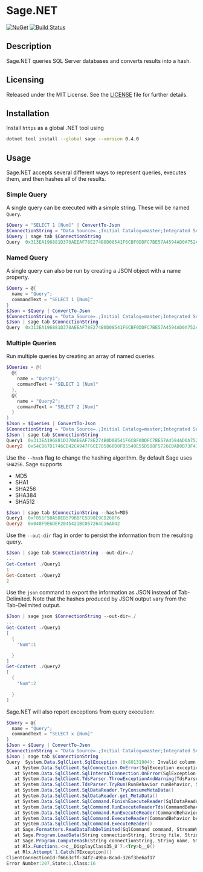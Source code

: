 # Sage.NET
[![NuGet](https://img.shields.io/nuget/v/sage.svg)](https://www.nuget.org/packages/sage/)
[![Build Status](https://dev.azure.com/joncloud/joncloud-github/_apis/build/status/joncloud.sage-net?branchName=master)](https://dev.azure.com/joncloud/joncloud-github/_build/latest?definitionId=26&branchName=master)

## Description
Sage.NET queries SQL Server databases and converts results into a hash.

## Licensing
Released under the MIT License.  See the [LICENSE][] file for further details.

[license]: LICENSE.md

## Installation
Install `https` as a global .NET tool using
```bash
dotnet tool install --global sage --version 0.4.0
```

## Usage
Sage.NET accepts several different ways to represent queries, executes them, and then hashes all of the results.

### Simple Query
A single query can be executed with a simple string. These will be named `Query`.
```powershell
$Query = "SELECT 1 [Num]" | ConvertTo-Json
$ConnectionString = "Data Source=.;Initial Catalog=master;Integrated Security=true;"
$Query | sage tab $ConnectionString
Query  0x313EA196881D370AEEAF78E274B0D08541F6CBF0DDFC7BE57A4594AD0A752A5C
```

### Named Query
A single query can also be run by creating a JSON object with a name property.
```powershell
$Query = @{
  name = "Query";
  commandText = "SELECT 1 [Num]"
}
$Json = $Query | ConvertTo-Json
$ConnectionString = "Data Source=.;Initial Catalog=master;Integrated Security=true;"
$Json | sage tab $ConnectionString
Query  0x313EA196881D370AEEAF78E274B0D08541F6CBF0DDFC7BE57A4594AD0A752A5C
```

### Multiple Queries
Run multiple queries by creating an array of named queries.
```powershell
$Queries = @(
  @{
    name = "Query1";
    commandText = "SELECT 1 [Num]"
  },
  @{
    name = "Query2";
    commandText = "SELECT 2 [Num]"
  }
)
$Json = $Queries | ConvertTo-Json
$ConnectionString = "Data Source=.;Initial Catalog=master;Integrated Security=true;"
$Json | sage tab $ConnectionString
Query1  0x313EA196881D370AEEAF78E274B0D08541F6CBF0DDFC7BE57A4594AD0A752A5C
Query2  0x54CB67D1746CD42CA947F6CE705060D0FB5540E55D588F5726CDAD0B73F41618
```

Use the `--hash` flag to change the hashing algorithm. By default Sage uses `SHA256`. Sage supports
 * MD5
 * SHA1
 * SHA256
 * SHA384
 * SHA512
```powershell
$Json | sage tab $ConnectionString --hash=MD5
Query1  0xF851F5BA5DEB579BBFE5D98E9CD268F6
Query2  0x048F9E6DEF2045421BC057264C16A042
```

Use the `--out-dir` flag in order to persist the information from the resulting query.
```powershell
$Json | sage tab $ConnectionString --out-dir=./
...
Get-Content ./Query1
1
Get-Content ./Query2
2
```

Use the `json` command to export the information as JSON instead of Tab-Delimited. Note that the hashes produced by JSON output vary from the Tab-Delimited output.
```powershell
$Json | sage json $ConnectionString --out-dir=./
...
Get-Content ./Query1
[
  {
    "Num":1

  }
]
Get-Content ./Query2
[
  {
    "Num":2

  }
]
```

Sage.NET will also report exceptions from query execution:
```powershell
$Query = @{
  name = "Query";
  commandText = "SELECT x [Num]"
}
$Json = $Query | ConvertTo-Json
$ConnectionString = "Data Source=.;Initial Catalog=master;Integrated Security=true;"
$Json | sage tab $ConnectionString
Query  System.Data.SqlClient.SqlException (0x80131904): Invalid column name 'x'.
   at System.Data.SqlClient.SqlConnection.OnError(SqlException exception, Boolean breakConnection, Action`1 wrapCloseInAction)
   at System.Data.SqlClient.SqlInternalConnection.OnError(SqlException exception, Boolean breakConnection, Action`1 wrapCloseInAction)
   at System.Data.SqlClient.TdsParser.ThrowExceptionAndWarning(TdsParserStateObject stateObj, Boolean callerHasConnectionLock, Boolean asyncClose)
   at System.Data.SqlClient.TdsParser.TryRun(RunBehavior runBehavior, SqlCommand cmdHandler, SqlDataReader dataStream, BulkCopySimpleResultSet bulkCopyHandler, TdsParserStateObject stateObj, Boolean& dataReady)
   at System.Data.SqlClient.SqlDataReader.TryConsumeMetaData()
   at System.Data.SqlClient.SqlDataReader.get_MetaData()
   at System.Data.SqlClient.SqlCommand.FinishExecuteReader(SqlDataReader ds, RunBehavior runBehavior, String resetOptionsString)
   at System.Data.SqlClient.SqlCommand.RunExecuteReaderTds(CommandBehavior cmdBehavior, RunBehavior runBehavior, Boolean returnStream, Boolean async, Int32 timeout, Task& task, Boolean asyncWrite, SqlDataReader ds)
   at System.Data.SqlClient.SqlCommand.RunExecuteReader(CommandBehavior cmdBehavior, RunBehavior runBehavior, Boolean returnStream, TaskCompletionSource`1 completion, Int32 timeout, Task& task, Boolean asyncWrite, String method)
   at System.Data.SqlClient.SqlCommand.ExecuteReader(CommandBehavior behavior)
   at System.Data.SqlClient.SqlCommand.ExecuteReader()
   at Sage.Formatters.ReadDataTabDelimited(SqlCommand command, StreamWriter writer) in ./src/Sage/Formatters.cs:line 16
   at Sage.Program.LoadData(String connectionString, String file, String commandText, Formatter fn) in ./src/Sage/Program.cs:line 210
   at Sage.Program.ComputeHash(String connectionString, String name, String commandText, OutDir outDir, Formatter fn, HashAlgorithm algorithm) in ./src/Sage/Program.cs:line 180
   at Rlx.Functions.<>c__DisplayClass35_0`7.<Try>b__0()
   at Rlx.Attempt`1.Catch[TException]()
ClientConnectionId:f6663cff-34f2-49ba-8cad-326f3be6af17
Error Number:207,State:1,Class:16
```
